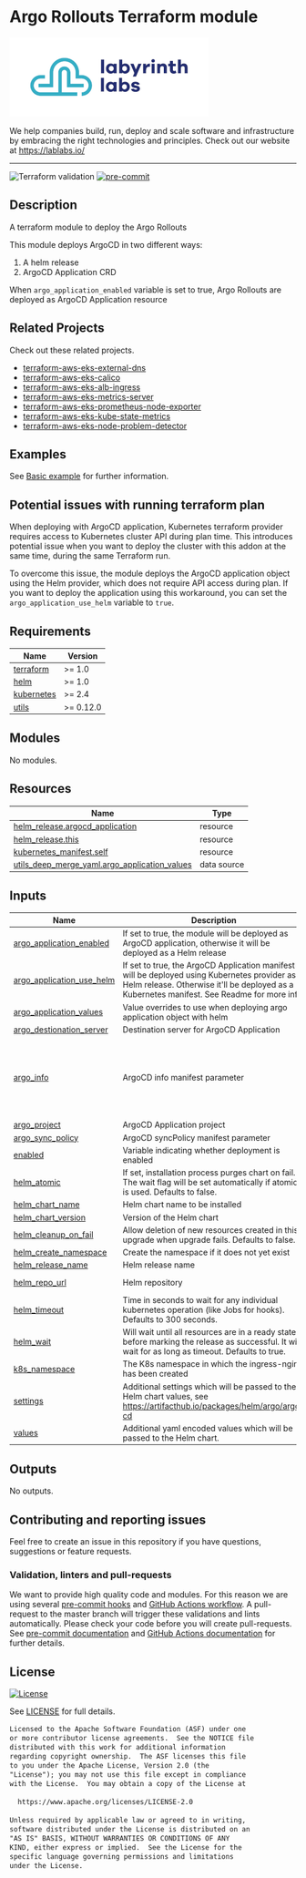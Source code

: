 # Argo Rollouts Terraform module

[![labyrinth labs logo](ll-logo.png)](https://lablabs.io/)

We help companies build, run, deploy and scale software and infrastructure by embracing the right technologies and principles. Check out our website at https://lablabs.io/

---

![Terraform validation](https://github.com/lablabs/terraform-aws-eks-node-problem-detector/workflows/Terraform%20validation/badge.svg?branch=main)
[![pre-commit](https://img.shields.io/badge/pre--commit-enabled-success?logo=pre-commit&logoColor=white)](https://github.com/pre-commit/pre-commit)

## Description

A terraform module to deploy the Argo Rollouts

This module deploys ArgoCD in two different ways:
1. A helm release
2. ArgoCD Application CRD

When `argo_application_enabled` variable is set to true, Argo Rollouts are deployed as ArgoCD Application resource

## Related Projects

Check out these related projects.

- [terraform-aws-eks-external-dns](https://github.com/lablabs/terraform-aws-eks-external-dns)
- [terraform-aws-eks-calico](https://github.com/lablabs/terraform-aws-eks-calico)
- [terraform-aws-eks-alb-ingress](https://github.com/lablabs/terraform-aws-eks-alb-ingress)
- [terraform-aws-eks-metrics-server](https://github.com/lablabs/terraform-aws-eks-metrics-server)
- [terraform-aws-eks-prometheus-node-exporter](https://github.com/lablabs/terraform-aws-eks-prometheus-node-exporter)
- [terraform-aws-eks-kube-state-metrics](https://github.com/lablabs/terraform-aws-eks-kube-state-metrics)
- [terraform-aws-eks-node-problem-detector](https://github.com/lablabs/terraform-aws-eks-node-problem-detector)


## Examples

See [Basic example](examples/basic/README.md) for further information.

## Potential issues with running terraform plan

When deploying with ArgoCD application, Kubernetes terraform provider requires access to Kubernetes cluster API during plan time. This introduces potential issue when you want to deploy the cluster with this addon at the same time, during the same Terraform run.

To overcome this issue, the module deploys the ArgoCD application object using the Helm provider, which does not require API access during plan. If you want to deploy the application using this workaround, you can set the `argo_application_use_helm` variable to `true`.


<!-- BEGINNING OF PRE-COMMIT-TERRAFORM DOCS HOOK -->
## Requirements

| Name | Version |
|------|---------|
| <a name="requirement_terraform"></a> [terraform](#requirement\_terraform) | >= 1.0 |
| <a name="requirement_helm"></a> [helm](#requirement\_helm) | >= 1.0 |
| <a name="requirement_kubernetes"></a> [kubernetes](#requirement\_kubernetes) | >= 2.4 |
| <a name="requirement_utils"></a> [utils](#requirement\_utils) | >= 0.12.0 |

## Modules

No modules.

## Resources

| Name | Type |
|------|------|
| [helm_release.argocd_application](https://registry.terraform.io/providers/hashicorp/helm/latest/docs/resources/release) | resource |
| [helm_release.this](https://registry.terraform.io/providers/hashicorp/helm/latest/docs/resources/release) | resource |
| [kubernetes_manifest.self](https://registry.terraform.io/providers/hashicorp/kubernetes/latest/docs/resources/manifest) | resource |
| [utils_deep_merge_yaml.argo_application_values](https://registry.terraform.io/providers/cloudposse/utils/latest/docs/data-sources/deep_merge_yaml) | data source |

## Inputs

| Name | Description | Type | Default | Required |
|------|-------------|------|---------|:--------:|
| <a name="input_argo_application_enabled"></a> [argo\_application\_enabled](#input\_argo\_application\_enabled) | If set to true, the module will be deployed as ArgoCD application, otherwise it will be deployed as a Helm release | `bool` | `false` | no |
| <a name="input_argo_application_use_helm"></a> [argo\_application\_use\_helm](#input\_argo\_application\_use\_helm) | If set to true, the ArgoCD Application manifest will be deployed using Kubernetes provider as a Helm release. Otherwise it'll be deployed as a Kubernetes manifest. See Readme for more info | `bool` | `false` | no |
| <a name="input_argo_application_values"></a> [argo\_application\_values](#input\_argo\_application\_values) | Value overrides to use when deploying argo application object with helm | `string` | `""` | no |
| <a name="input_argo_destionation_server"></a> [argo\_destionation\_server](#input\_argo\_destionation\_server) | Destination server for ArgoCD Application | `string` | `"https://kubernetes.default.svc"` | no |
| <a name="input_argo_info"></a> [argo\_info](#input\_argo\_info) | ArgoCD info manifest parameter | `list` | <pre>[<br>  {<br>    "name": "terraform",<br>    "value": "true"<br>  }<br>]</pre> | no |
| <a name="input_argo_project"></a> [argo\_project](#input\_argo\_project) | ArgoCD Application project | `string` | `"default"` | no |
| <a name="input_argo_sync_policy"></a> [argo\_sync\_policy](#input\_argo\_sync\_policy) | ArgoCD syncPolicy manifest parameter | `map` | `{}` | no |
| <a name="input_enabled"></a> [enabled](#input\_enabled) | Variable indicating whether deployment is enabled | `bool` | `true` | no |
| <a name="input_helm_atomic"></a> [helm\_atomic](#input\_helm\_atomic) | If set, installation process purges chart on fail. The wait flag will be set automatically if atomic is used. Defaults to false. | `bool` | `false` | no |
| <a name="input_helm_chart_name"></a> [helm\_chart\_name](#input\_helm\_chart\_name) | Helm chart name to be installed | `string` | `"argo-rollouts"` | no |
| <a name="input_helm_chart_version"></a> [helm\_chart\_version](#input\_helm\_chart\_version) | Version of the Helm chart | `string` | `"2.0.1"` | no |
| <a name="input_helm_cleanup_on_fail"></a> [helm\_cleanup\_on\_fail](#input\_helm\_cleanup\_on\_fail) | Allow deletion of new resources created in this upgrade when upgrade fails. Defaults to false. | `bool` | `false` | no |
| <a name="input_helm_create_namespace"></a> [helm\_create\_namespace](#input\_helm\_create\_namespace) | Create the namespace if it does not yet exist | `bool` | `true` | no |
| <a name="input_helm_release_name"></a> [helm\_release\_name](#input\_helm\_release\_name) | Helm release name | `string` | `"argo-rollouts"` | no |
| <a name="input_helm_repo_url"></a> [helm\_repo\_url](#input\_helm\_repo\_url) | Helm repository | `string` | `"https://argoproj.github.io/argo-helm"` | no |
| <a name="input_helm_timeout"></a> [helm\_timeout](#input\_helm\_timeout) | Time in seconds to wait for any individual kubernetes operation (like Jobs for hooks). Defaults to 300 seconds. | `number` | `300` | no |
| <a name="input_helm_wait"></a> [helm\_wait](#input\_helm\_wait) | Will wait until all resources are in a ready state before marking the release as successful. It will wait for as long as timeout. Defaults to true. | `bool` | `true` | no |
| <a name="input_k8s_namespace"></a> [k8s\_namespace](#input\_k8s\_namespace) | The K8s namespace in which the ingress-nginx has been created | `string` | `"argo"` | no |
| <a name="input_settings"></a> [settings](#input\_settings) | Additional settings which will be passed to the Helm chart values, see https://artifacthub.io/packages/helm/argo/argo-cd | `map(any)` | `{}` | no |
| <a name="input_values"></a> [values](#input\_values) | Additional yaml encoded values which will be passed to the Helm chart. | `string` | `""` | no |

## Outputs

No outputs.
<!-- END OF PRE-COMMIT-TERRAFORM DOCS HOOK -->

## Contributing and reporting issues

Feel free to create an issue in this repository if you have questions, suggestions or feature requests.

### Validation, linters and pull-requests

We want to provide high quality code and modules. For this reason we are using
several [pre-commit hooks](.pre-commit-config.yaml) and
[GitHub Actions workflow](.github/workflows/main.yml). A pull-request to the
master branch will trigger these validations and lints automatically. Please
check your code before you will create pull-requests. See
[pre-commit documentation](https://pre-commit.com/) and
[GitHub Actions documentation](https://docs.github.com/en/actions) for further
details.


## License

[![License](https://img.shields.io/badge/License-Apache%202.0-blue.svg)](https://opensource.org/licenses/Apache-2.0)

See [LICENSE](LICENSE) for full details.

    Licensed to the Apache Software Foundation (ASF) under one
    or more contributor license agreements.  See the NOTICE file
    distributed with this work for additional information
    regarding copyright ownership.  The ASF licenses this file
    to you under the Apache License, Version 2.0 (the
    "License"); you may not use this file except in compliance
    with the License.  You may obtain a copy of the License at

      https://www.apache.org/licenses/LICENSE-2.0

    Unless required by applicable law or agreed to in writing,
    software distributed under the License is distributed on an
    "AS IS" BASIS, WITHOUT WARRANTIES OR CONDITIONS OF ANY
    KIND, either express or implied.  See the License for the
    specific language governing permissions and limitations
    under the License.
